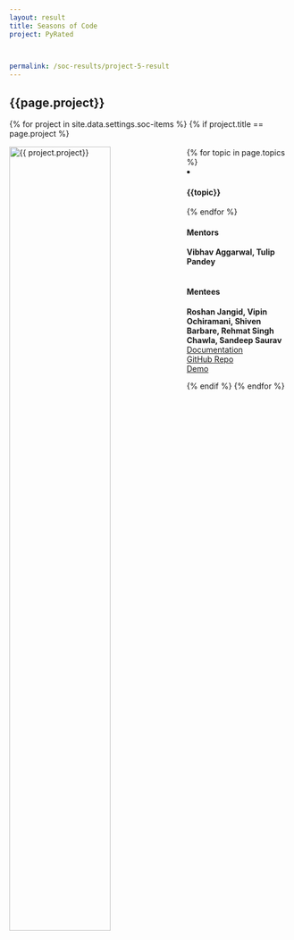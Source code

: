 ```yaml
---
layout: result
title: Seasons of Code
project: PyRated


    
permalink: /soc-results/project-5-result
---
```


<h2 class="display1 m-3 p-3 text-center customcol">{{page.project}}</h2>
{% for project in site.data.settings.soc-items %}
{% if project.title == page.project %}

<div>
    <img src="{{ site.baseurl }}/{{ project.image }}"  width = "60%" height="auto"  alt="{{ project.project}}" class="border rounded" style = "float: left; margin-top: 3%; margin-right: 3%">
</div>


<div class="mentor-mentee-section">
    <br>
        {% for topic in page.topics %}
        <li><h4 class="text-primary text-center">{{topic}}</h4></li>
        {% endfor %}
    <br>
    <h4 class="mentor-title" style="display: block; fontWeight: 800">Mentors</h4>   
    <h4 class="mentors" style="display: inline;">Vibhav Aggarwal, Tulip Pandey  </h4>    
    <br>  <br>
    <h4 class="mentor-title" style="display: block;">Mentees</h4> 
    <h4 class="mentors" style="display: inline;">Roshan Jangid, Vipin Ochiramani, Shiven Barbare, Rehmat Singh Chawla, Sandeep Saurav</h4>
    </div>

<div class = "button-holder">
    <div class="button-res"><a href="https://docs.google.com/document/d/146Hrbl5qcjx6Rr3uuqSimjE3Emh22gu69EVHmhe9cE0/edit?usp=sharing" role="button">Documentation</a></div>
    <div class="button-res"><a href="https://github.com/Team-PyRated/PyRated" role="button">GitHub Repo</a></div>
    <div class="button-res"><a href="https://drive.google.com/drive/folders/1c-n3Ow6nX6MmvXKhw8w523Sz8yiPO59f?usp=sharing" role="button">Demo</a></div>
</div>

{% endif %}
{% endfor %}
